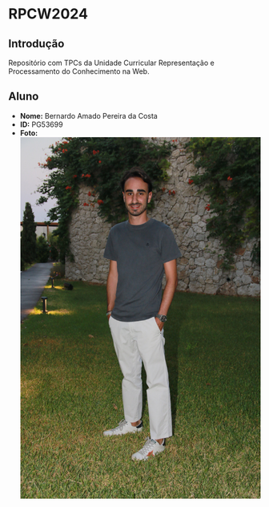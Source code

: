 # RPCW2024

## Introdução
Repositório com TPCs da Unidade Curricular Representação e Processamento do Conhecimento na Web.

## Aluno
- **Nome:** Bernardo Amado Pereira da Costa
- **ID:** PG53699
- **Foto:** ![Fotografia do aluno](foto.JPEG)
